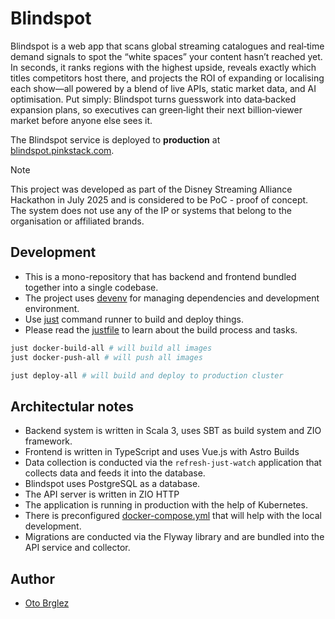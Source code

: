 # Blindspot

Blindspot is a web app that scans global streaming catalogues and real‑time demand signals to spot the “white spaces” your
content hasn’t reached yet. In seconds, it ranks regions with the highest upside, reveals exactly which titles
competitors host there, and projects the ROI of expanding or localising each show—all powered by a blend of live APIs,
static market data, and AI optimisation. Put simply: Blindspot turns guesswork into data‑backed expansion plans, so
executives can green‑light their next billion‑viewer market before anyone else sees it.

The Blindspot service is deployed to **production** at [blindspot.pinkstack.com](https://blindspot.pinkstack.com).

> [!NOTE] 
> This project was developed as part of the Disney Streaming Alliance Hackathon in July 2025 and is considered to be PoC - proof of concept.
> The system does not use any of the IP or systems that belong to the organisation or affiliated brands.

## Development

- This is a mono-repository that has backend and frontend bundled together into a single codebase.
- The project uses [devenv](https://devenv.sh/) for managing dependencies and development environment.
- Use [just](https://github.com/casey/just) command runner to build and deploy things.
- Please read the [justfile](./justfile) to learn about the build process and tasks.

```bash
just docker-build-all # will build all images
just docker-push-all # will push all images

just deploy-all # will build and deploy to production cluster

```

## Architectular notes

- Backend system is written in Scala 3, uses SBT as build system and ZIO framework.
- Frontend is written in TypeScript and uses Vue.js with Astro Builds
- Data collection is conducted via the `refresh-just-watch` application that collects data and feeds it into the database.
- Blindspot uses PostgreSQL as a database.
- The API server is written in ZIO HTTP
- The application is running in production with the help of Kubernetes.
- There is preconfigured [docker-compose.yml](docker/docker-compose.yml) that will help with the local development.
- Migrations are conducted via the Flyway library and are bundled into the API service and collector.


## Author
- [Oto Brglez](https://github.com/otobrglez)
